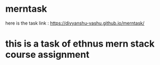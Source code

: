 # merntask

here is the task link : https://divyanshu-vashu.github.io/merntask/

<h1> this is a task of ethnus mern stack course assignment </h1>
